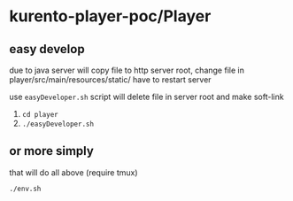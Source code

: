 # kurento-player-poc/Player

## easy develop

due to java server will copy file to http server root, change file in player/src/main/resources/static/ have to restart server 

use `easyDeveloper.sh` script will delete file in server root and make soft-link

1. `cd player`
2. `./easyDeveloper.sh`

## or more simply

that will do all above (require tmux)

`./env.sh`


